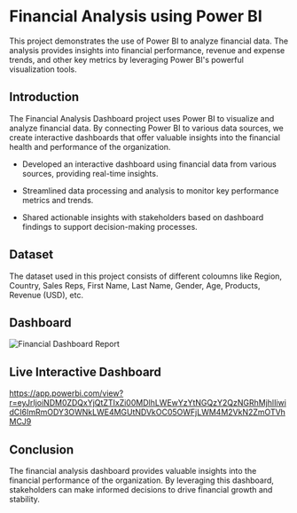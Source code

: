 # Financial Analysis using Power BI
This project demonstrates the use of Power BI to analyze financial data. The analysis provides insights into financial performance, revenue and expense trends, and other key metrics by leveraging Power BI's powerful visualization tools.

## Introduction
The Financial Analysis Dashboard project uses Power BI to visualize and analyze financial data. By connecting Power BI to various data sources, we create interactive dashboards that offer valuable insights into the financial health and performance of the organization.

- Developed an interactive dashboard using financial data from various sources, providing real-time insights.

- Streamlined data processing and analysis to monitor key performance metrics and trends.

- Shared actionable insights with stakeholders based on dashboard findings to support decision-making processes.

## Dataset
The dataset used in this project consists of different coloumns like Region, Country, Sales Reps, First Name, Last Name, Gender, Age, Products, Revenue (USD), etc.

## Dashboard
![Financial Dashboard Report](https://github.com/Pratik-Borikar/PowerBI_Projects/assets/116170309/712981fd-9e67-4755-ab46-6c93fd378a00)


## Live Interactive Dashboard

https://app.powerbi.com/view?r=eyJrIjoiNDM0ZDQxYjQtZTIxZi00MDlhLWEwYzYtNGQzY2QzNGRhMjhlIiwidCI6ImRmODY3OWNkLWE4MGUtNDVkOC05OWFjLWM4M2VkN2ZmOTVhMCJ9

## Conclusion
The financial analysis dashboard provides valuable insights into the financial performance of the organization. By leveraging this dashboard, stakeholders can make informed decisions to drive financial growth and stability.
